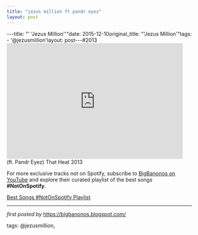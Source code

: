 ```yaml
---
title: "jezus million ft pandr eyez"
layout: post
---
```

---title: "' 'Jezus Million''"date: 2015-12-10original_title: "'Jezus Million'"tags:  - '@jezusmillion'layout: post---#2013 <br /><iframe width="95%" height="315" src="https://www.youtube.com/embed/og_YRWn2_ns?list=PLtuNtuTatqI3Sq0UrOfKvIPT20SzNwgDK" frameborder="0" allowfullscreen></iframe><br />(ft. Pandr Eyez) That Heat 2013<!--Subscribe and Playlist Links--><div>    <p>For more exclusive tracks not on Spotify, subscribe to <a href="https://www.youtube.com/@BigBanonos" target="_blank">BigBanonos on YouTube</a> and explore their curated playlist of the best songs <strong>#NotOnSpotify</strong>.</p>    <p><a href="https://www.youtube.com/playlist?list=PLtuNtuTatqI0kFahUCbtbfenC_ET5O_tr" target="_blank">Best Songs #NotOnSpotify Playlist<br /></a></p></div><hr /><p><em>first posted by</em> <a href="https://bigbanonos.blogspot.com/" rel="noopener" target="_new">https://bigbanonos.blogspot.com/</a></p><p>tags: @jezusmillion,</p>